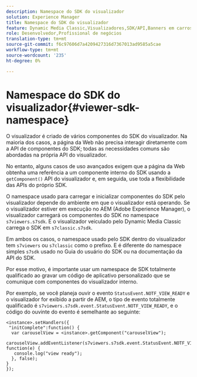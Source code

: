 ```yaml
---
description: Namespace do SDK do visualizador
solution: Experience Manager
title: Namespace do SDK do visualizador
feature: Dynamic Media Classic,Visualizadores,SDK/API,Banners em carrossel
role: Desenvolvedor,Profissional de negócios
translation-type: tm+mt
source-git-commit: f6c97606d7a4209427316d7367013ad9585a5cae
workflow-type: tm+mt
source-wordcount: '235'
ht-degree: 0%

---
```



# Namespace do SDK do visualizador{#viewer-sdk-namespace}

O visualizador é criado de vários componentes do SDK do visualizador. Na maioria dos casos, a página da Web não precisa interagir diretamente com a API de componentes do SDK; todas as necessidades comuns são abordadas na própria API do visualizador.

No entanto, alguns casos de uso avançados exigem que a página da Web obtenha uma referência a um componente interno do SDK usando a `getComponent()` API do visualizador e, em seguida, use toda a flexibilidade das APIs do próprio SDK.

O namespace usado para carregar e inicializar componentes do SDK pelo visualizador depende do ambiente em que o visualizador está operando. Se o visualizador estiver em execução no AEM (Adobe Experience Manager), o visualizador carregará os componentes do SDK no namespace `s7viewers.s7sdk`. E o visualizador veiculado pelo Dynamic Media Classic carrega o SDK em `s7classic.s7sdk`.

Em ambos os casos, o namespace usado pelo SDK dentro do visualizador tem `s7viewers` ou `s7classic` como o prefixo. E é diferente do namespace simples `s7sdk` usado no Guia do usuário do SDK ou na documentação da API do SDK.

Por esse motivo, é importante usar um namespace de SDK totalmente qualificado ao gravar um código de aplicativo personalizado que se comunique com componentes do visualizador interno.

Por exemplo, se você planeja ouvir o evento `StatusEvent.NOTF_VIEW_READY` e o visualizador for exibido a partir de AEM, o tipo de evento totalmente qualificado é `s7viewers.s7sdk.event.StatusEvent.NOTF_VIEW_READY`, e o código do ouvinte do evento é semelhante ao seguinte:

```
<instance>.setHandlers({ 
 "initComplete":function() { 
  var carouselView = <instance>.getComponent("carouselView"); 
   carouselView.addEventListener(s7viewers.s7sdk.event.StatusEvent.NOTF_VIEW_READY, function(e) { 
   console.log("view ready"); 
  }, false); 
} 
});
```


